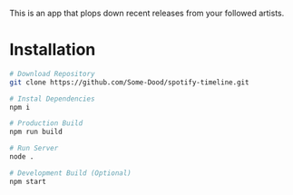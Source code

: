 This is an app that plops down recent releases from your followed artists.

# Installation
```bash
# Download Repository
git clone https://github.com/Some-Dood/spotify-timeline.git

# Instal Dependencies
npm i

# Production Build
npm run build

# Run Server
node .

# Development Build (Optional)
npm start
```
